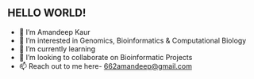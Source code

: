 ## HELLO WORLD!


- 👋 I’m Amandeep Kaur
- 👀 I’m interested in Genomics, Bioinformatics & Computational Biology
- 🌱 I’m currently learning 
- 💞️ I’m looking to collaborate on Bioinformatic Projects
- 📫 Reach out to me here- 662amandeep@gmail.com

<!---
662amandeep/662amandeep is a ✨ special ✨ repository because its `README.md` (this file) appears on your GitHub profile.
You can click the Preview link to take a look at your changes.
--->
